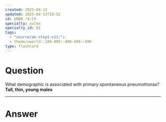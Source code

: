 ```yaml
---
created: 2025-04-13
updated: 2025-04-13T10:52
id: bNBN_*4:C#
specialty: pulmo
specialty_id: 61
tags:
  - "source/ak-step1-v11:": 
  - theme/uworld::100-999::400-499::490
type: flashcard
---
```


# Question
What demographic is associated with primary spontaneous pneumothorax?    **Tall, thin, young males**

---

# Answer
